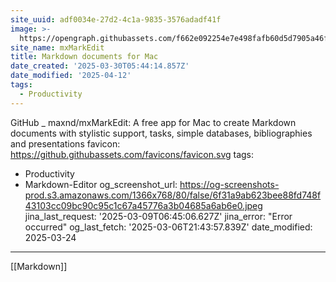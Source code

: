 ```yaml
---
site_uuid: adf0034e-27d2-4c1a-9835-3576adadf41f
image: >-
  https://opengraph.githubassets.com/f662e092254e7e498fafb60d5d7905a46f86a48fca1390581995856023a9cfb9/maxnd/mxMarkEdit
site_name: mxMarkEdit
title: Markdown documents for Mac
date_created: '2025-03-30T05:44:14.857Z'
date_modified: '2025-04-12'
tags:
  - Productivity
---
```





















GitHub _ maxnd/mxMarkEdit: A free app for Mac to create Markdown documents with stylistic support, tasks, simple databases, bibliographies and presentations
favicon: https://github.githubassets.com/favicons/favicon.svg
tags:
- Productivity
- Markdown-Editor
og_screenshot_url: https://og-screenshots-prod.s3.amazonaws.com/1366x768/80/false/6f31a9ab623bee88fd748f43103cc09bc90c95c1c67a45776a3b04685a6ab6e0.jpeg
jina_last_request: '2025-03-09T06:45:06.627Z'
jina_error: "Error occurred"
og_last_fetch: '2025-03-06T21:43:57.839Z'
date_modified: 2025-03-24
---






[[Markdown]]

